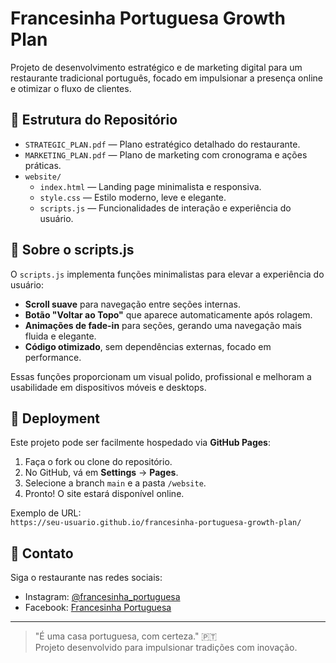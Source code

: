 # Francesinha Portuguesa Growth Plan

Projeto de desenvolvimento estratégico e de marketing digital para um restaurante tradicional português, focado em impulsionar a presença online e otimizar o fluxo de clientes.

## 📂 Estrutura do Repositório

- `STRATEGIC_PLAN.pdf` — Plano estratégico detalhado do restaurante.
- `MARKETING_PLAN.pdf` — Plano de marketing com cronograma e ações práticas.
- `website/`
  - `index.html` — Landing page minimalista e responsiva.
  - `style.css` — Estilo moderno, leve e elegante.
  - `scripts.js` — Funcionalidades de interação e experiência do usuário.

## 🎯 Sobre o scripts.js

O `scripts.js` implementa funções minimalistas para elevar a experiência do usuário:

- **Scroll suave** para navegação entre seções internas.
- **Botão "Voltar ao Topo"** que aparece automaticamente após rolagem.
- **Animações de fade-in** para seções, gerando uma navegação mais fluida e elegante.
- **Código otimizado**, sem dependências externas, focado em performance.

Essas funções proporcionam um visual polido, profissional e melhoram a usabilidade em dispositivos móveis e desktops.

## 🚀 Deployment

Este projeto pode ser facilmente hospedado via **GitHub Pages**:

1. Faça o fork ou clone do repositório.
2. No GitHub, vá em **Settings** → **Pages**.
3. Selecione a branch `main` e a pasta `/website`.
4. Pronto! O site estará disponível online.

Exemplo de URL:  
`https://seu-usuario.github.io/francesinha-portuguesa-growth-plan/`

## 🔗 Contato

Siga o restaurante nas redes sociais:
- Instagram: [@francesinha_portuguesa](https://www.instagram.com/francesinha_portuguesa)
- Facebook: [Francesinha Portuguesa](#)

---

> "É uma casa portuguesa, com certeza." 🇵🇹  
> Projeto desenvolvido para impulsionar tradições com inovação.
